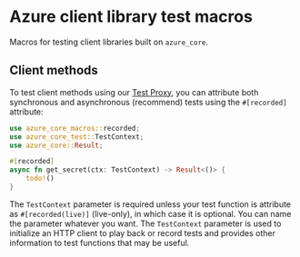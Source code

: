 # Azure client library test macros

Macros for testing client libraries built on `azure_core`.

## Client methods

To test client methods using our [Test Proxy], you can attribute both synchronous and asynchronous (recommend) tests
using the `#[recorded]` attribute:

```rust
use azure_core_macros::recorded;
use azure_core_test::TestContext;
use azure_core::Result;

#[recorded]
async fn get_secret(ctx: TestContext) -> Result<()> {
    todo!()
}
```

The `TestContext` parameter is required unless your test function is attribute as `#[recorded(live)]` (live-only),
in which case it is optional. You can name the parameter whatever you want.
The `TestContext` parameter is used to initialize an HTTP client to play back or record tests
and provides other information to test functions that may be useful.

[Test Proxy]: https://github.com/Azure/azure-sdk-tools/blob/main/tools/test-proxy/Azure.Sdk.Tools.TestProxy/README.md
